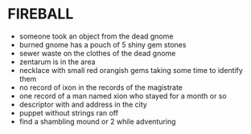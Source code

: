 # FIREBALL

- someone took an object from the dead gnome
- burned gnome has a pouch of 5 shiny gem stones
- sewer waste on the clothes of the dead gnome
- zentarum is in the area
- necklace with small red orangish gems taking some time to identify them
- no record of ixon in the records of the magistrate
- one record of a man named xion who stayed for a month or so
- descriptor with and address in the city
- puppet without strings ran off
- find a shambling mound or 2 while adventuring

